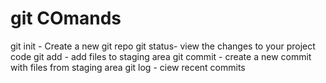 # git COmands

git init - Create a new git repo
git status- view the changes to your project code
git add - add files to staging area
git commit - create a new commit with files from staging area
git log - ciew recent commits
